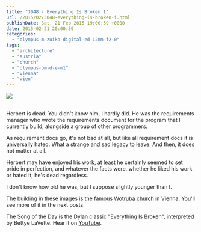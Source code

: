 ```yaml
---
title: "3048 - Everything Is Broken I"
url: /2015/02/3048-everything-is-broken-i.html
publishDate: Sat, 21 Feb 2015 19:00:59 +0000
date: 2015-02-21 20:00:59
categories: 
  - "olympus-m-zuiko-digital-ed-12mm-f2-0"
tags: 
  - "architecture"
  - "austria"
  - "church"
  - "olympus-om-d-e-m1"
  - "vienna"
  - "wien"
---
```

<div class="container">
<div class="center"><a target="_blank" href="https://d25zfm9zpd7gm5.cloudfront.net/1200x1200/2015/20150215_124117_lr.jpg"><img src="https://d25zfm9zpd7gm5.cloudfront.net/0600x0600/2015/20150215_124117_lr.jpg" /></a></div>
</div>
<br />

Herbert is dead. You didn't know him, I hardly did. He was the requirements manager who wrote the requirements document for the program that I currently build, alongside a group of other programmers.

<a target="_blank" href="https://d25zfm9zpd7gm5.cloudfront.net/1200x1200/2015/20150215_125018_lr.jpg"><img style="margin: 0pt 0px 0pt 10px; float: right;" src="https://d25zfm9zpd7gm5.cloudfront.net/0150x0150/2015/20150215_125018_lr.jpg" alt="" border="0" /></a> As requirement docs go, it's not bad at all, but like all requirement docs it is universally hated. What a strange and sad legacy to leave. And then, it does not matter at all.

<a target="_blank" href="https://d25zfm9zpd7gm5.cloudfront.net/1200x1200/2015/20150215_125536_lr.jpg"><img style="margin: 0pt 10px 0pt 0px; float: left;" src="https://d25zfm9zpd7gm5.cloudfront.net/0150x0150/2015/20150215_125536_lr.jpg" alt="" border="0" /></a> Herbert may have enjoyed his work, at least he certainly seemed to set pride in perfection, and whatever the facts were, whether he liked his work or hated it, he's dead regardless.

I don't know how old he was, but I suppose slightly younger than I. 

The building in these images is the famous <a href="http://en.wikipedia.org/wiki/Wotruba_Church" target="_blank">Wotruba church</a> in Vienna. You'll see more of it in the next posts.

The Song of the Day is the Dylan classic "Everything Is Broken", interpreted by Bettye LaVette. Hear it on <a href="https://www.youtube.com/watch?v=DAoRejeFSfU" target="_blank">YouTube</a>.

